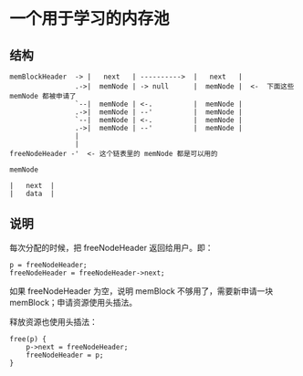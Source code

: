 # 一个用于学习的内存池

## 结构

```
memBlockHeader  -> |   next   | ---------->  |   next   |
                .->|  memNode | -> null      |  memNode |  <-  下面这些 memNode 都被申请了
                `--|  memNode | <-.          |  memNode |
                .->|  memNode | --'          |  memNode |
                `--|  memNode | <-.          |  memNode |
                .->|  memNode | --'          |  memNode |
                | 
                |
freeNodeHeader -'  <- 这个链表里的 memNode 都是可以用的
```


```
memNode 

|   next  |
|   data  |
```


## 说明


每次分配的时候，把 freeNodeHeader 返回给用户。即：

```
p = freeNodeHeader;
freeNodeHeader = freeNodeHeader->next;
```

如果 freeNodeHeader 为空，说明 memBlock 不够用了，需要新申请一块 memBlock；申请资源使用头插法。

释放资源也使用头插法：

```
free(p) {
    p->next = freeNodeHeader;
    freeNodeHeader = p;
}
```
